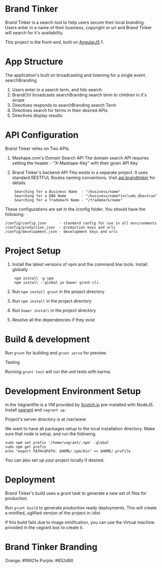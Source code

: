 Brand Tinker
============

Brand Tinker is a search tool to help users secure their local branding. Users enter in a name of their business, copyright or url and Brand Tinker will search for it's availability.

This project is the front-end, built on [AngularJS](https://angularjs.org) 1.

App Structure
=============

The application's built on broadcasting and listening for a single event. searchBranding

1. Users enter in a search term, and hits search
2. BrandCtrl broadcasts searchBranding search term to children in it's scope
3. Directives responds to searchBranding search Term
4. Directives search for terms in their desired APIs
5. Directives display results.


API Configuration
=================

Brand Tinker relies on Two APIs.


1. Mashape.com's Domain Search API
   The domain search API requires setting the header - "X-Mashape-Key" with their given API Key

2. Brand Tinker's backend API
   This exists in a separate project. It uses standard RESTFUL Routes naming conventions. Visit [api.brandtinker](https://github.com/FreshLines/api.brandtinker.com) for details.

        Searching for a Business Name  - "/business/name"
        Searching for a DBA Name       - "/business/name?include_dba=true"
        Searching for a Trademark Name - "/trademark/name"

These configurations are set in the /config folder. You should have the following:

    /config/config.json      - standard config for use in all environments
    /config/production.json  - production keys and urls
    /config/development.json - development keys and urls


Project Setup
================

1. Install the latest versions of npm and the command line tools. Install globally

        npm install -g npm
	    npm install --global yo bower grunt-cli

2. Run `npm install grunt` in the project directory
3. Run `npm install` in the project directory
4. Run `bower install` in the project directory
6. Resolve all the dependencies if they exist


Build & development
===================

Run `grunt` for building and `grunt serve` for preview.

Testing

Running `grunt test` will run the unit tests with karma.


Development Environment Setup
==============================
In the Vagrantfile is a VM provided by [Scotch.io](https://box.scotch.io/) pre-installed with NodeJS. Install [vagrant](https://www.vagrantup.com/) and `vagrant up`.

Project's server directory is at /var/www

We want to have all packages setup to the local installation directory. Make sure that node is setup, and run the following.

    sudo npm set prefix '/home/vagrant/.npm' -global
    sudo npm get prefix
    echo "export PATH=$PATH: $HOME/.npm/bin" >> $HOME/.profile


You can also set up your project locally if desired.

Deployment
==========

Brand Tinker's build uses a grunt task to generate a new set of files for production.

Run `grunt build` to generate production ready deployments.
This will create a minified, uglified version of the project in /dist

If this build fails due to image minification, you can use the Virtual machine provided in the vagrant box to create it.

Brand Tinker Branding
=====================

Orange: #f6921e
Purple: #652d90
